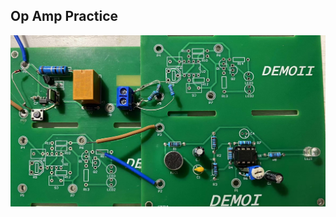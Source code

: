 ## Op Amp Practice  
![OPAMP](https://github.com/LZH-ang/Analog-Circuit-Practice/blob/main/Opamp%20practice%20%E8%BF%90%E6%94%BE%E7%BB%83%E4%B9%A0/image.jpg)

